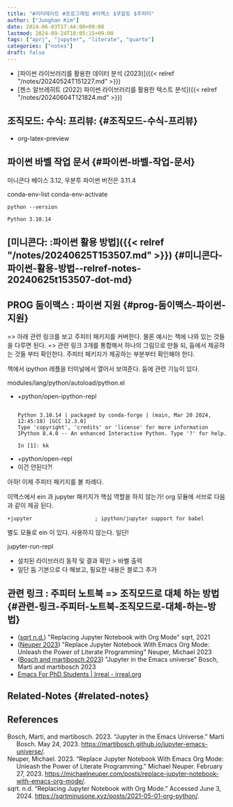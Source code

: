 ```yaml
---
title: "#리터레이트 #프로그래밍 #이맥스 $쿠알토 $주피터"
author: ["Junghan Kim"]
date: 2024-06-03T17:44:00+09:00
lastmod: 2024-09-24T18:05:15+09:00
tags: ["aprj", "jupyter", "literate", "quarto"]
categories: ["notes"]
draft: false
---
```


-   [파이썬 라이브러리를 활용한 데이터 분석 (2023)]({{< relref "/notes/20240524T151227.md" >}})
-   [젠스 알브레히트 (2022) 파이썬 라이브러리를 활용한 텍스트 분석]({{< relref "/notes/20240604T121824.md" >}})


## 조직모드: 수식: 프리뷰: {#조직모드-수식-프리뷰}

-   org-latex-preview


## 파이썬 바벨 작업 문서 {#파이썬-바벨-작업-문서}

미니콘다 베이스 3.12, 우분투 파이썬 버전은 3.11.4

conda-env-list conda-env-activate

```shell
python --version
```

```text
Python 3.10.14
```


## [미니콘다: :파이썬 활용 방법]({{< relref "/notes/20240625T153507.md" >}}) {#미니콘다-파이썬-활용-방법--relref-notes-20240625t153507-dot-md}


## PROG 둠이맥스 : 파이썬 지원 {#prog-둠이맥스-파이썬-지원}

=&gt; 아래 관련 링크를 보고 주피터 패키지를 커버한다. 물론 예시는 책에 나와 있는 것들을 다루면 된다. =&gt; 관련 링크 3개를 통합해서 하나의 그림으로 만들 되, 둠에서 제공하는 것들 부터 확인한다. 주피터 패키지가 제공하는 부분부터 확인해야 한다.

책에서 ipython 레플을 터미널에서 열어서 보여준다. 둠에 관련 기능이 있다.

modules/lang/python/autoload/python.el

-   +python/open-ipython-repl
    ```text

    Python 3.10.14 | packaged by conda-forge | (main, Mar 20 2024, 12:45:18) [GCC 12.3.0]
    Type 'copyright', 'credits' or 'license' for more information
    IPython 8.4.0 -- An enhanced Interactive Python. Type '?' for help.

    In [1]: kk
    ```
-   +python/open-repl
-   이건 안된다?!

아하! 이제 주피터 패키지를 볼 차례다.

이맥스에서 ein 과 jupyter 패키지가 핵심 역할을 하지 않는가! org 모듈에 서브로 다음과 같이 제공 된다.

```text
+jupyter                    ; ipython/jupyter support for babel
```

별도 모듈로 ein 이 있다. 사용하지 않는다. 일단!

jupyter-run-repl

-   설치된 라이브러리 동작 및 결과 확인 &gt; 바벨 출력
-   일단 둠 기본으로 다 해보고, 필요한 내용은 블로그 추가


## 관련 링크 : 주피터 노트북 =&gt; 조직모드로 대체 하는 방법 {#관련-링크-주피터-노트북-조직모드로-대체-하는-방법}

-   (<a href="#citeproc_bib_item_3">sqrt n.d.</a>) "Replacing Jupyter Notebook with Org Mode" sqrt, 2021
-   (<a href="#citeproc_bib_item_2">Neuper 2023</a>) "Replace Jupyter Notebook With Emacs Org Mode: Unleash the Power of Literate Programming" Neuper, Michael 2023
-   (<a href="#citeproc_bib_item_1">Bosch and martibosch 2023</a>) "Jupyter in the Emacs universe" Bosch, Martí and martibosch 2023
-   [Emacs For PhD Students | Irreal - irreal.org](https://irreal.org/blog/?p=12208)


## Related-Notes {#related-notes}

## References

<style>.csl-entry{text-indent: -1.5em; margin-left: 1.5em;}</style><div class="csl-bib-body">
  <div class="csl-entry"><a id="citeproc_bib_item_1"></a>Bosch, Martí, and martibosch. 2023. “Jupyter in the Emacs Universe.” Martí Bosch. May 24, 2023. <a href="https://martibosch.github.io/jupyter-emacs-universe/">https://martibosch.github.io/jupyter-emacs-universe/</a>.</div>
  <div class="csl-entry"><a id="citeproc_bib_item_2"></a>Neuper, Michael. 2023. “Replace Jupyter Notebook With Emacs Org Mode: Unleash the Power of Literate Programming.” Michael Neuper. February 27, 2023. <a href="https://michaelneuper.com/posts/replace-jupyter-notebook-with-emacs-org-mode/">https://michaelneuper.com/posts/replace-jupyter-notebook-with-emacs-org-mode/</a>.</div>
  <div class="csl-entry"><a id="citeproc_bib_item_3"></a>sqrt. n.d. “Replacing Jupyter Notebook with Org Mode.” Accessed June 3, 2024. <a href="https://sqrtminusone.xyz/posts/2021-05-01-org-python/">https://sqrtminusone.xyz/posts/2021-05-01-org-python/</a>.</div>
</div>
